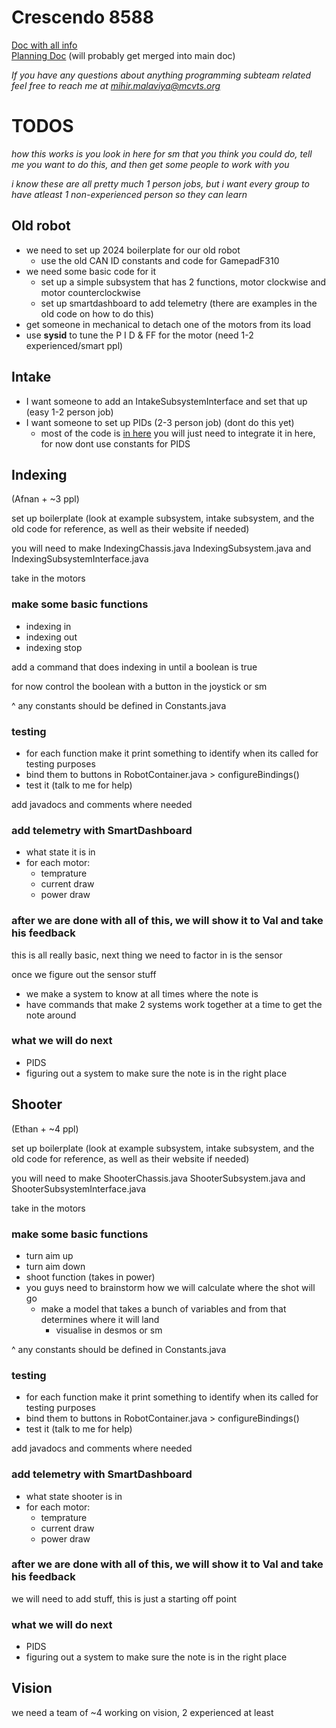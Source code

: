 # Crescendo 8588

[Doc with all info](https://docs.google.com/document/d/1kVM2zx_AzjtKyKTG_mGzInbQ-rBcM5-2JB4lRf7WDtQ/edit)  
[Planning Doc](https://docs.google.com/document/d/1Zz4CwSUwrkcmWaixhhw2TAhLp6Z7IyciOJ-vBNrFHzI/edit) (will probably get merged into main doc) 


*If you have any questions about anything programming subteam related feel free to reach me at mihir.malaviya@mcvts.org* 

# TODOS

*how this works is you look in here for sm that you think you could do, tell me you want to do this, and then get some people to work with you*

*i know these are all pretty much 1 person jobs, but i want every group to have atleast 1 non-experienced person so they can learn*

## Old robot
- we need to set up 2024 boilerplate for our old robot
    - use the old CAN ID constants and code for GamepadF310
- we need some basic code for it
    - set up a simple subsystem that has 2 functions, motor clockwise and motor counterclockwise
    - set up smartdashboard to add telemetry (there are examples in the old code on how to do this)
- get someone in mechanical to detach one of the motors from its load
- use **sysid** to tune the P I D & FF for the motor (need 1-2 experienced/smart ppl)

## Intake
- I want someone to add an IntakeSubsystemInterface and set that up (easy 1-2 person job)
- I want someone to set up PIDs (2-3 person job) (dont do this yet)
    - most of the code is [in here](https://github.com/REVrobotics/SPARK-MAX-Examples/blob/master/Java/Smart%20Motion%20Example/src/main/java/frc/robot/Robot.java) you will just need to integrate it in here, for now dont use constants for PIDS

## Indexing
(Afnan + ~3 ppl)

set up boilerplate (look at example subsystem, intake subsystem, and the old code for reference, as well as their website if needed)

you will need to make IndexingChassis.java IndexingSubsystem.java and IndexingSubsystemInterface.java

take in the motors

### make some basic functions
- indexing in
- indexing out
- indexing stop

add a command that does indexing in until a boolean is true

for now control the boolean with a button in the joystick or sm

^ any constants should be defined in Constants.java

### testing
- for each function make it print something to identify when its called for testing purposes
- bind them to buttons in RobotContainer.java > configureBindings()
- test it (talk to me for help)

add javadocs and comments where needed

### add telemetry with SmartDashboard
- what state it is in
- for each motor:
    - temprature
    - current draw
    - power draw

### after we are done with all of this, we will show it to Val and take his feedback
this is all really basic, next thing we need to factor in is the sensor

once we figure out the sensor stuff
- we make a system to know at all times where the note is
- have commands that make 2 systems work together at a time to get the note around 


### what we will do next
- PIDS
- figuring out a system to make sure the note is in the right place

## Shooter
(Ethan + ~4 ppl)  

set up boilerplate (look at example subsystem, intake subsystem, and the old code for reference, as well as their website if needed)

you will need to make ShooterChassis.java ShooterSubsystem.java and ShooterSubsystemInterface.java

take in the motors

### make some basic functions
- turn aim up
- turn aim down
- shoot function (takes in power)
- you guys need to brainstorm how we will calculate where the shot will go
    - make a model that takes a bunch of variables and from that determines where it will land
        - visualise in desmos or sm 

^ any constants should be defined in Constants.java

### testing
- for each function make it print something to identify when its called for testing purposes
- bind them to buttons in RobotContainer.java > configureBindings()
- test it (talk to me for help)

add javadocs and comments where needed

### add telemetry with SmartDashboard
- what state shooter is in
- for each motor:
    - temprature
    - current draw
    - power draw

### after we are done with all of this, we will show it to Val and take his feedback
we will need to add stuff, this is just a starting off point

### what we will do next
- PIDS
- figuring out a system to make sure the note is in the right place

## Vision
we need a team of ~4 working on vision, 2 experienced at least